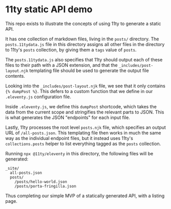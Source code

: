 # 11ty static API demo

This repo exists to illustrate the concepts of using 11ty to generate a static API.

It has one collection of markdown files, living in the `posts/` directory. The `posts.11tydata.js` file in this directory assigns all other files in the directory to 11ty's `posts` collection, by giving them a `tags` value of `posts`.

The `posts.11tydata.js` also specifies that 11ty should output each of these files to their path with a JSON extension, and that the `_includes/post-layout.njk` templating file should be used to generate the output file contents.

Looking into the `_includes/post-layout.njk` file, we see that it only contains `{% dumpPost %}`. This defers to a custom function that we define in our `.eleventy.js` configuration file.

Inside `.eleventy.js`, we define this `dumpPost` shortcode, which takes the data from the current scope and stringifies the relevant parts to JSON. This is what generates the JSON "endpoints" for each input file.

Lastly, 11ty processes the root level `posts.njk` file, which specifies an output URL of `/all-posts.json`. This templating file then works in much the same way as the individual endpoint files, but it instead uses 11ty's `collections.posts` helper to list everything tagged as the `posts` collection.

Running `npx @11ty/eleventy` in this directory, the following files will be generated:
```
_site/
  all-posts.json
  posts/
    /posts/hello-world.json
    /posts/porta-fringilla.json
```

Thus completing our simple MVP of a statically generated API, with a listing page.
